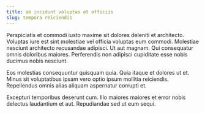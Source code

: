 ```yaml
---
title: ab incidunt voluptas et officiis
slug: tempora reiciendis
---
```


Perspiciatis et commodi iusto maxime sit dolores deleniti et architecto. Voluptas iure est sint molestiae vel officia voluptas eum commodi. Molestiae nesciunt architecto recusandae adipisci. Ut aut magnam. Qui consequatur omnis doloribus maiores. Perferendis non adipisci cupiditate esse nobis ducimus nobis nesciunt.

Eos molestias consequuntur quisquam quia. Quia itaque et dolores ut et. Minus sit voluptatibus ipsam vero optio ipsum mollitia reiciendis. Repellendus omnis alias aliquam aspernatur corrupti et.

Excepturi temporibus deserunt cum. Illo maiores maiores et error nobis delectus laudantium et aut. Repudiandae sed ut eum sequi.
